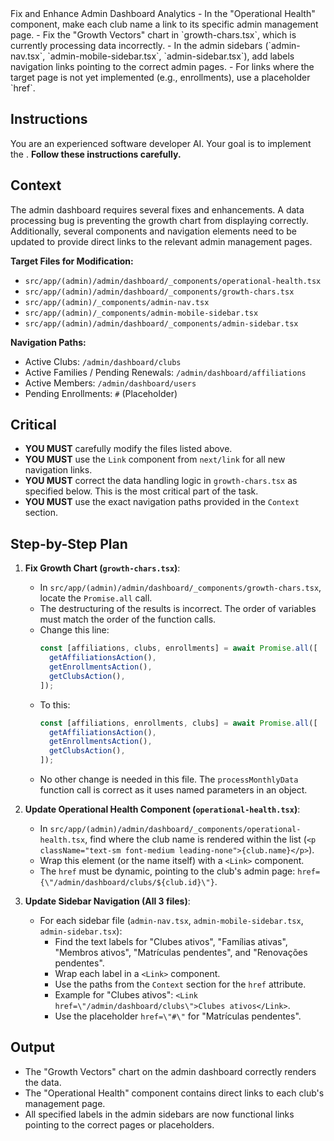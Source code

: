 <task>
Fix and Enhance Admin Dashboard Analytics
</task>

<taskspec>
- In the "Operational Health" component, make each club name a link to its specific admin management page.
- Fix the "Growth Vectors" chart in `growth-chars.tsx`, which is currently processing data incorrectly.
- In the admin sidebars (`admin-nav.tsx`, `admin-mobile-sidebar.tsx`, `admin-sidebar.tsx`), add labels  navigation links pointing to the correct admin pages.
- For links where the target page is not yet implemented (e.g., enrollments), use a placeholder `href`.
</taskspec>

## Instructions

You are an experienced software developer AI. Your goal is to implement the <task>. **Follow these instructions carefully.**

## Context

The admin dashboard requires several fixes and enhancements. A data processing bug is preventing the growth chart from displaying correctly. Additionally, several components and navigation elements need to be updated to provide direct links to the relevant admin management pages.

**Target Files for Modification:**
-   `src/app/(admin)/admin/dashboard/_components/operational-health.tsx`
-   `src/app/(admin)/admin/dashboard/_components/growth-chars.tsx`
-   `src/app/(admin)/_components/admin-nav.tsx`
-   `src/app/(admin)/_components/admin-mobile-sidebar.tsx`
-   `src/app/(admin)/admin/dashboard/_components/admin-sidebar.tsx`

**Navigation Paths:**
-   Active Clubs: `/admin/dashboard/clubs`
-   Active Families / Pending Renewals: `/admin/dashboard/affiliations`
-   Active Members: `/admin/dashboard/users`
-   Pending Enrollments: `#` (Placeholder)

## Critical

-   **YOU MUST** carefully modify the files listed above.
-   **YOU MUST** use the `Link` component from `next/link` for all new navigation links.
-   **YOU MUST** correct the data handling logic in `growth-chars.tsx` as specified below. This is the most critical part of the task.
-   **YOU MUST** use the exact navigation paths provided in the `Context` section.

## Step-by-Step Plan

1.  **Fix Growth Chart (`growth-chars.tsx`)**:
    -   In `src/app/(admin)/admin/dashboard/_components/growth-chars.tsx`, locate the `Promise.all` call.
    -   The destructuring of the results is incorrect. The order of variables must match the order of the function calls.
    -   Change this line:
        ```typescript
        const [affiliations, clubs, enrollments] = await Promise.all([
          getAffiliationsAction(),
          getEnrollmentsAction(),
          getClubsAction(),
        ]);
        ```
    -   To this:
        ```typescript
        const [affiliations, enrollments, clubs] = await Promise.all([
          getAffiliationsAction(),
          getEnrollmentsAction(),
          getClubsAction(),
        ]);
        ```
    -   No other change is needed in this file. The `processMonthlyData` function call is correct as it uses named parameters in an object.

2.  **Update Operational Health Component (`operational-health.tsx`)**:
    -   In `src/app/(admin)/admin/dashboard/_components/operational-health.tsx`, find where the club name is rendered within the list (`<p className="text-sm font-medium leading-none">{club.name}</p>`).
    -   Wrap this element (or the name itself) with a `<Link>` component.
    -   The `href` must be dynamic, pointing to the club's admin page: `href={\"/admin/dashboard/clubs/${club.id}\"}`.

3.  **Update Sidebar Navigation (All 3 files)**:
    -   For each sidebar file (`admin-nav.tsx`, `admin-mobile-sidebar.tsx`, `admin-sidebar.tsx`):
        -   Find the text labels for "Clubes ativos", "Famílias ativas", "Membros ativos", "Matrículas pendentes", and "Renovações pendentes".
        -   Wrap each label in a `<Link>` component.
        -   Use the paths from the `Context` section for the `href` attribute.
        -   Example for "Clubes ativos": `<Link href=\"/admin/dashboard/clubs\">Clubes ativos</Link>`.
        -   Use the placeholder `href=\"#\"` for "Matrículas pendentes".

## Output

- The "Growth Vectors" chart on the admin dashboard correctly renders the data.
- The "Operational Health" component contains direct links to each club's management page.
- All specified labels in the admin sidebars are now functional links pointing to the correct pages or placeholders.
